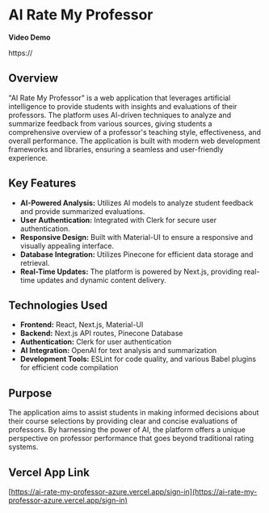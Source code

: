 # AI Rate My Professor

**Video Demo**

<div align="center">
  
    

</div>
https://

## Overview
"AI Rate My Professor" is a web application that leverages artificial intelligence to provide students with insights and evaluations of their professors. The platform uses AI-driven techniques to analyze and summarize feedback from various sources, giving students a comprehensive overview of a professor's teaching style, effectiveness, and overall performance. The application is built with modern web development frameworks and libraries, ensuring a seamless and user-friendly experience.

## Key Features
- **AI-Powered Analysis:** Utilizes AI models to analyze student feedback and provide summarized evaluations.
- **User Authentication:** Integrated with Clerk for secure user authentication.
- **Responsive Design:** Built with Material-UI to ensure a responsive and visually appealing interface.
- **Database Integration:** Utilizes Pinecone for efficient data storage and retrieval.
- **Real-Time Updates:** The platform is powered by Next.js, providing real-time updates and dynamic content delivery.

## Technologies Used
- **Frontend:** React, Next.js, Material-UI
- **Backend:** Next.js API routes, Pinecone Database
- **Authentication:** Clerk for user authentication
- **AI Integration:** OpenAI for text analysis and summarization
- **Development Tools:** ESLint for code quality, and various Babel plugins for efficient code compilation


## Purpose
The application aims to assist students in making informed decisions about their course selections by providing clear and concise evaluations of professors. By harnessing the power of AI, the platform offers a unique perspective on professor performance that goes beyond traditional rating systems.


## Vercel App Link
[https://ai-rate-my-professor-azure.vercel.app/sign-in](https://ai-rate-my-professor-azure.vercel.app/sign-in)




